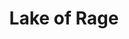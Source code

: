 ---
title: Lake of Rage
layout: deck
era: 2010
in_progress: true
description: A post-2010 rework of the Gyarados deck to show off its full potential
achievements:

links:

cards:
  pokemon:
    - name: Magikarp
      set: SF
      number: 65
      quantity: 4
    - name: Gyarados
      set: SF
      number: 19
      quantity: 3
      missing_count: 3
    - name: Sableye
      set: SF
      number: 48
      quantity: 4
    - name: Uxie
      set: LA
      number: 43
      quantity: 2
    - name: Uxie LV.X
      set: LA
      number: 146
      quantity: 1
      missing_count: 1
    - name: Azelf
      set: LA
      number: 19
      quantity: 1
    - name: Azelf
      set: MT
      number: 4
      quantity: 1
      missing_count: 1
    - name: Floatzel GL
      set: RR
      number: 4
      quantity: 1
    - name: Floatzel GL LV.X
      set: RR
      number: 104
      quantity: 1
    - name: Combee
      set: SF
      number: 57
      quantity: 1
    - name: Regice
      set: LA
      number: 36
      quantity: 1
      missing_count: 1
    - name: Unown [Q]
      set: MD
      number: 49
      quantity: 1
    - name: Mesprit
      set: LA
      number: 34
      quantity: 1
      missing_count: 1
  trainers:
    - name: Pokémon Collector
      set: HS
      number: 97
      quantity: 4
    - name: Felicity's Drawing
      set: GE
      number: 98
      quantity: 4
    - name: Bebe's Search
      set: RR
      number: 89
      quantity: 2
    - name: Super Scoop Up
      set: UL
      number: 83
      quantity: 4
    - name: PlusPower
      set: UL
      number: 80
      quantity: 4
    - name: Poké Blower +
      set: SF
      number: 88
      quantity: 4
    - name: Pokémon Rescue
      set: PL
      number: 115
      quantity: 4
    - name: Pokémon Communication
      set: HS
      number: 98
      quantity: 2
    - name: Expert Belt
      set: AR
      number: 87
      quantity: 2
    - name: Broken Time-Space
      set: PL
      number: 104
      quantity: 4
  energy:
    - name: Warp Energy
      set: SF
      number: 95
      quantity: 4
---